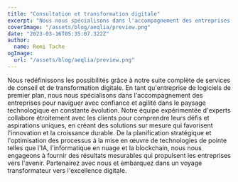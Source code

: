 ```yaml
---
title: "Consultation et transformation digitale"
excerpt: "Nous nous spécialisons dans l'accompagnement des entreprises pour naviguer avec confiance et agilité dans le paysage technologique en constante évolution."
coverImage: "/assets/blog/aeqlia/preview.png"
date: "2023-03-16T05:35:07.322Z"
author:
  name: Remi Tache
ogImage:
  url: "/assets/blog/aeqlia/preview.png"
---
```


Nous redéfinissons les possibilités grâce à notre suite complète de services de conseil et de transformation digitale. En tant qu'entreprise de logiciels de premier plan, nous nous spécialisons dans l'accompagnement des entreprises pour naviguer avec confiance et agilité dans le paysage technologique en constante évolution. Notre équipe expérimentée d'experts collabore étroitement avec les clients pour comprendre leurs défis et aspirations uniques, en créant des solutions sur mesure qui favorisent l'innovation et la croissance durable. De la planification stratégique et l'optimisation des processus à la mise en œuvre de technologies de pointe telles que l'IA, l'informatique en nuage et la blockchain, nous nous engageons à fournir des résultats mesurables qui propulsent les entreprises vers l'avenir. Partenairez avec nous et embarquez dans un voyage transformateur vers l'excellence digitale.

